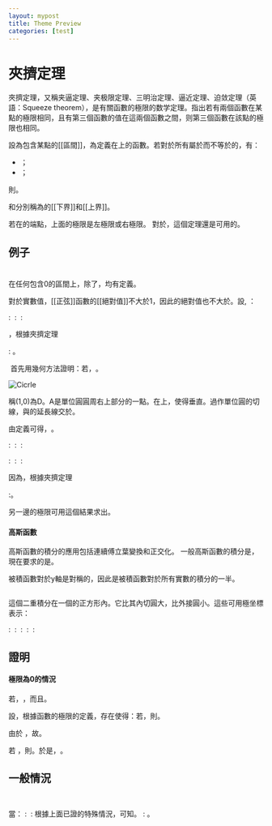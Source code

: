 ```yaml
---
layout: mypost
title: Theme Preview
categories: [test]
---
```


# 夾擠定理
夾擠定理，又稱夹逼定理、夹极限定理、三明治定理、逼近定理、迫敛定理（英語：Squeeze theorem），是有關函數的極限的数学定理。指出若有兩個函數在某點的極限相同，且有第三個函數的值在這兩個函數之間，则第三個函數在該點的極限也相同。

設<math>I</math>為包含某點<math>a</math>的[[區間]]，<math>f,g,h</math>為定義在<math>I</math>上的函數。若對於所有屬於<math>I</math>而不等於<math>a</math>的<math>x</math>，有：
* <math>g(x) \leq f(x) \leq h(x)</math>；
* <math>\lim_{x \to a} g(x) = \lim_{x \to a} h(x) = L.</math>；

則<math>\lim_{x \to a} f(x) = L</math>。

<math>g(x)</math>和<math>h(x)</math>分別稱為<math>f(x)</math>的[[下界]]和[[上界]]。

<math>a</math>若在<math>I</math>的端點，上面的極限是左極限或右極限。
對於<math>x \to \infty</math>，這個定理還是可用的。

## 例子
#### <math>\lim_{x \to 0} x^2 \sin \frac {1} {x} </math>

在任何包含0的區間上，除了<math>x=0</math>，<math>f(x) = x^2 \sin\frac{1}{x}</math>均有定義。

對於實數值，[[正弦]]函數的[[絕對值]]不大於1，因此<math>f(x)</math>的絕對值也不大於<math>x^2</math>。設<math>g(x) = -x^2</math>, <math>h(x) = x^2</math>：

: <math>-1 \le \sin\frac {1} {x} \le 1</math>
: <math>-x^2 \le x^2 \sin\frac {1} {x} \le x^2</math>
: <math>g(x) \le f(x) \le h(x)</math>

<math>\lim_{x \to 0} \ g(x) = \lim_{x \to 0} \ h(x) = 0</math>，根據夾擠定理

: <math>\lim_{x \to 0} f(x) = 0 </math>。

<math>\lim_{x \to 0} \frac {\sin x} {x}</math>
首先用幾何方法證明：若<math> 0 < x < \frac{\pi }{2} </math>，<math>\cos x < \frac{\sin x}{x} < 1</math>。

![Cicrle](2880px-Circle-trig6.svg.png)

稱(1,0)為D。A是單位圓圓周右上部分的一點。<math>C</math>在<math>OD</math>上，使得<math>AC</math>垂直<math>OD</math>。過<math>A</math>作單位圓的切線，與<math>OD</math>的延長線交於<math>E</math>。

由定義可得<math> x=\angle AOD=arc AD</math>，<math>\tan x = AE</math>。

: <math> AC < AD < arc AD </math>
: <math>\sin x < x </math>
: <math> \frac{\sin x}{x} < 1 </math>

: <math> arc AD < AE </math>
: <math> x < \tan x </math>
: <math> \cos x < \frac{\sin x}{x} </math>

因為<math>\lim_{x \to 0^{+}} \cos x = 1</math>，根據夾擠定理

:<math>\lim_{x \to 0^{+}} \frac{\sin x}{x} = 1</math>。

另一邊的極限可用這個結果求出。

#### 高斯函數
高斯函數的積分的應用包括連續傅立葉變換和正交化。
一般高斯函數的積分是<math>I(a) = \int_{0}^a e^{-x^2}\,dx</math>，現在要求的是<math>I(\infty) = \int_{0}^\infty e^{-x^2}\,dx</math>。

被積函數對於y軸是對稱的，因此<math>I(\infty)</math>是被積函數對於所有實數的積分的一半。

<math>(2I)^2 = \left[2 \int_{0}^a e^{-x^2} dx \right] ^2 = \left[ \int_{-a}^a e^{-x^2} dx \right] ^2 = \int_{-a}^a \int_{-a}^a e^{-(x^2+y^2)} dx dy</math>

這個二重積分在一個<math>(-a,-a),(-a,a),(a,-a),(a,a)</math>的正方形內。它比其內切圓大，比外接圓小。這些可用極坐標表示：

: <math>\int_0^{2\pi}\int_0^a re^{-r^2}\,dr\,d\theta \le (2I)^2 \le \int_0^{2\pi}\int_0^{a\sqrt{2}} re^{-r^2}\,dr\,d\theta</math>
: <math>\pi (1-e^{-a^2}) \le (2I)^2 \le \pi (1-e^{-2a^2})</math>
: <math>\lim_{a \to \infty} \pi \left(1-e^{-a^2}\right) = \lim_{a \to \infty} \pi \left(1-e^{-2a^2}\right) = \pi \vdash [2I(\infty)]^2 = \pi </math>
: <math>\lim_{a \to \infty} (2I)^2 = \pi</math>
: <math>I(\infty) = \frac{\sqrt{\pi}}{2}</math>

## 證明
#### 極限為0的情況
若<math>\forall x \in \mathbb R</math>，<math>g(x)=0 </math>，而且<math> \lim_{x \to a} h(x) = 0 </math>。

設<math> \varepsilon > 0</math>，根據函數的極限的定義，存在<math>\delta > 0</math>使得：若<math> 0 < |x-a| < \delta</math>，則<math>|h(x)| < \varepsilon</math>。

由於
<math>0 = g(x) \le f(x) \le h(x)</math>，故<math>|f(x)| \le |h(x)|</math>。

若 <math>0 < |x-a| < \delta</math>，則<math>|f(x)| \le |h(x)| < \varepsilon</math>。於是，<math> \lim_{x \to a} f(x) = 0 </math>。

## 一般情況
<math>g(x) \le f(x) \le h(x)</math>

<math>0 \le f(x) - g(x) \le h(x) - g(x)</math>

當<math>x \to a</math>：
: <math>h(x) - g(x) \to L-L = 0</math>
: 根據上面已證的特殊情況，可知<math>f(x) - g(x) \to 0</math>。
: <math>f(x) = [f(x) - g(x)] + g(x) \to 0 + L = L</math>。 
